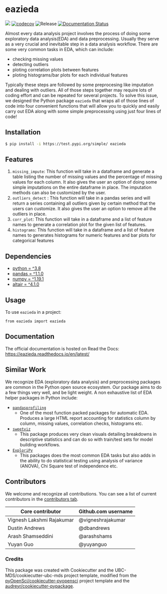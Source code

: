 # eazieda 

![](https://github.com/UBC-MDS/eazieda/workflows/build/badge.svg) [![codecov](https://codecov.io/gh/dbandrews/eazieda/branch/main/graph/badge.svg)](https://codecov.io/gh/dbandrews/eazieda) ![Release](https://github.com/UBC-MDS/eazieda/workflows/Release/badge.svg) [![Documentation Status](https://readthedocs.org/projects/eazieda/badge/?version=latest)](https://eazieda.readthedocs.io/en/latest/?badge=latest)

Almost every data analysis project involves the process of doing some exploratory data analysis(EDA) and data preprocessing. Usually they serve as a very crucial and inevitable step in a data analysis workflow. There are some very common tasks in EDA, which can include:

- checking missing values
- detecting outliers 
- ploting correlation plots between features
- ploting histograms/bar plots for each individual features 

Typically these steps are followed by some preprocesing like imputation and dealing with outliers. All of those steps together may require lots of coding effort and can be repeated for several projects. To solve this issue, we designed the Python package `eazieda` that wraps all of those lines of code into four convenient functions that will allow you to quickly and easily carry out EDA along with some simple preprocessing using just four lines of code!

## Installation

```bash
$ pip install -i https://test.pypi.org/simple/ eazieda
```

## Features

1.  `missing_impute`: This function will take in a dataframe and generate a table listing the number of missing values and the percentage of missing values for each column. It also gives the user an option of doing some simple imputations on the entire dataframe in place. The imputation methods can also be customized by the user.
2.  `outliers_detect` : This function will take in a pandas series and will return a series containing all outliers given by certain method that the users can customize. It also gives the user an option to remove all the outliers in place.
3.  `corr_plot`: This function will take in a dataframe and a list of feature names to generate a correlation plot for the given list of features.
4.  `histograms`: This function will take in a dataframe and a list of feature names to generates histograms for numeric features and bar plots for categorical features

## Dependencies

-   [python = \^3.8](https://www.python.org/)
-   [pandas = \^1.1.0](https://pandas.pydata.org/)
-   [numpy = \^1.19.1](https://numpy.org/)
-   [altair = \^4.1.0](https://altair-viz.github.io/)

## Usage

To use `eazieda` in a project:


```
from eazieda import eazieda
```

## Documentation

The official documentation is hosted on Read the Docs: https://eazieda.readthedocs.io/en/latest/

## Similar Work

We recognize EDA (exploratory data analysis) and preprocessing packages are common in the Python open source ecosystem. Our package aims to do a few things very well, and be light weight. A non exhaustive list of EDA helper packages in Python include:

- [`pandasprofiling`](https://github.com/pandas-profiling/pandas-profiling)
    - One of the most function packed packages for automatic EDA. Produces a large HTML report accounting for statistics column by column, missing values, correlation checks, histograms etc. 
- [`sweetviz`](https://github.com/fbdesignpro/sweetviz)
    - This package produces very clean visuals detailing breakdowns in descriptive statistics and can do so with train/test sets for model building workflows.
- [`ExploriPy`](https://github.com/exploripy/exploripy)
    - This packages does the most common EDA tasks but also adds in the ability to do statistical testing using analysis of variance (ANOVA), Chi Square test of independence etc.

## Contributors

We welcome and recognize all contributions. You can see a list of current contributors in the [contributors tab](https://github.com/UBC-MDS/eazieda/graphs/contributors).

|  	 Core contributor| Github.com username| 
|---------|---|
|  Vignesh Lakshmi Rajakumar |  @vigneshrajakumar| 
|   Dustin Andrews|  @dbandrews| 
|  Arash Shamseddini | @arashshams| 
|  Yuyan Guo | @yuyanguo| 

### Credits

This package was created with Cookiecutter and the UBC-MDS/cookiecutter-ubc-mds project template, modified from the [pyOpenSci/cookiecutter-pyopensci](https://github.com/pyOpenSci/cookiecutter-pyopensci) project template and the [audreyr/cookiecutter-pypackage](https://github.com/audreyr/cookiecutter-pypackage).
